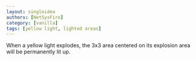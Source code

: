 ```yaml
---
layout: singleidea
authors: [NetSysFire]
category: [vanilla]
tags: [yellow light, lighted areas]
---
```

When a yellow light explodes, the 3x3 area centered on its explosion area will
be permanently lit up.
